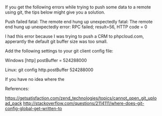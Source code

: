 If you get the following errors while trying to push some data to a remote using git, the tips below might give you a solution.

  Push failed
  fatal: The remote end hung up unexpectedly
  fatal: The remote end hung up unexpectedly
  error: RPC failed; result=56, HTTP code = 0
  
I had this error because I was trying to push a CRM to phpcloud.com, apperantly the default git buffer size was too small.

Add the following settings to your git client config file:

Windows
  [http] 
  postBuffer = 524288000 

Linux:
  git config http.postBuffer 524288000
  
If you have no idea where the 


References:

https://getsatisfaction.com/zend_technologies/topics/cannot_open_git_upload_pack
http://stackoverflow.com/questions/2114111/where-does-git-config-global-get-written-to
